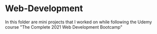 # Web-Development

In this folder are mini projects that I worked on while following the Udemy course "The Complete 2021 Web Development Bootcamp"
